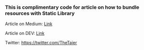 ### This is complimentary code for article on how to bundle resources with Static Library
Article on Medium: [Link](https://medium.com/@09mejohn/resource-bundles-in-ios-static-library-beba3070fafd)

Article on DEV: [Link](https://dev.to/thetaier/how-to-add-resources-xib-etc-to-static-library-ios-swift-objc-2i84)

Twitter: https://twitter.com/TheTaier
